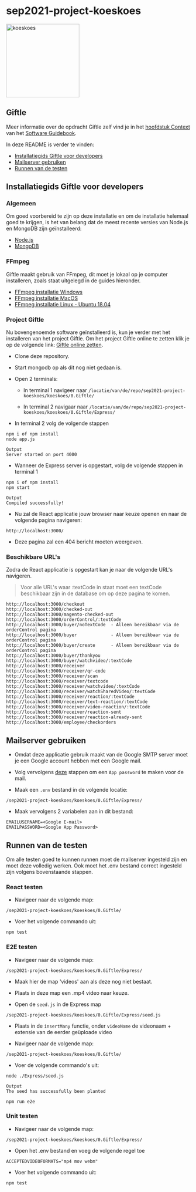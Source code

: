 # sep2021-project-koeskoes

<img src="https://upload.wikimedia.org/wikipedia/commons/5/5a/Cuscus1.jpg" alt="koeskoes" width="200"/>

## Giftle

Meer informatie over de opdracht Giftle zelf vind je in het [hoofdstuk Context](https://github.com/HANICA-DWA/sep2021-project-koeskoes/blob/main/koeskoes/4.Sprint3/Documentatie/Software%20Guidebook/01_context.md) van het [Software Guidebook](https://github.com/HANICA-DWA/sep2021-project-koeskoes/tree/main/koeskoes/4.Sprint3/Documentatie/Software%20Guidebook).

In deze README is verder te vinden:
- [Installatiegids Giftle voor developers](https://github.com/HANICA-DWA/sep2021-project-koeskoes#installatiegids-giftle-voor-developers)
- [Mailserver gebruiken](https://github.com/HANICA-DWA/sep2021-project-koeskoes#mailserver-gebruiken)
- [Runnen van de testen](https://github.com/HANICA-DWA/sep2021-project-koeskoes#runnen-van-de-testen)

## Installatiegids Giftle voor developers

### Algemeen

Om goed voorbereid te zijn op deze installatie en om de installatie helemaal goed te krijgen, is het van belang dat de meest recente versies van Node.js en MongoDB zijn geïnstalleerd:

- [Node.js](https://nodejs.org/en/)
- [MongoDB](https://www.mongodb.com/try/download/community)

### FFmpeg

Giftle maakt gebruik van FFmpeg, dit moet je lokaal op je computer installeren, zoals staat uitgelegd in de guides hieronder.

- [FFmpeg installatie Windows](https://www.wikihow.com/Install-FFmpeg-on-Windows)
- [FFmpeg installatie MacOS](https://trac.ffmpeg.org/wiki/CompilationGuide/macOS)
- [FFmpeg installatie Linux - Ubuntu 18.04](https://linuxize.com/post/how-to-install-ffmpeg-on-ubuntu-18-04/)

### Project Giftle

Nu bovengenoemde software geïnstalleerd is, kun je verder met het installeren van het project Giftle. Om het project Giftle online te zetten klik je op de volgende link: [Giftle online zetten](https://github.com/HANICA-DWA/sep2021-project-koeskoes/blob/main/koeskoes/4.Sprint3/Documentatie/Software%20Guidebook/11_deployment.md).

- Clone deze repository.

- Start mongodb op als dit nog niet gedaan is.

- Open 2 terminals:
  
  - In terminal 1 navigeer naar `/locatie/van/de/repo/sep2021-project-koeskoes/koeskoes/0.Giftle/`
  
  - In terminal 2 navigaar naar `/locatie/van/de/repo/sep2021-project-koeskoes/koeskoes/0.Giftle/Express/`

- In terminal 2 volg de volgende stappen

```
npm i of npm install
node app.js
```

```
Output
Server started on port 4000
```

- Wanneer de Express server is opgestart, volg de volgende stappen in terminal 1

```
npm i of npm install
npm start
```

```
Output
Compiled successfully!
```

- Nu zal de React applicatie jouw browser naar keuze openen en naar de volgende pagina navigeren:

`http://localhost:3000/`

- Deze pagina zal een 404 bericht moeten weergeven.

### Beschikbare URL's

Zodra de React applicatie is opgestart kan je naar de volgende URL's navigeren. 

> Voor alle URL's waar :textCode in staat moet een textCode beschikbaar zijn in de database om op deze pagina te komen.

```
http://localhost:3000/checkout
http://localhost:3000/checked-out
http://localhost:3000/magento-checked-out
http://localhost:3000/orderControl/:textCode
http://localhost:3000/buyer/noTextCode  - Alleen bereikbaar via de orderControl pagina
http://localhost:3000/buyer             - Alleen bereikbaar via de orderControl pagina
http://localhost:3000/buyer/create      - Alleen bereikbaar via de orderControl pagina
http://localhost:3000/buyer/thankyou
http://localhost:3000/buyer/watchvideo/:textCode
http://localhost:3000/receiver
http://localhost:3000/receiver/qr-code
http://localhost:3000/receiver/scan
http://localhost:3000/receiver/textcode
http://localhost:3000/receiver/watchvideo/:textCode
http://localhost:3000/receiver/watchSharedVideo/:textCode
http://localhost:3000/receiver/reaction/:textCode
http://localhost:3000/receiver/text-reaction/:textCode
http://localhost:3000/receiver/video-reaction/:textCode
http://localhost:3000/receiver/reaction-sent
http://localhost:3000/receiver/reaction-already-sent
http://localhost:3000/employee/checkorders
```

## Mailserver gebruiken

- Omdat deze applicatie gebruik maakt van de Google SMTP server moet je een Google account hebben met een Google mail.

- Volg vervolgens [deze](https://support.google.com/mail/answer/185833?hl=en) stappen om een `App password` te maken voor de mail.

- Maak een `.env` bestand in de volgende locatie:

`/sep2021-project-koeskoes/koeskoes/0.Giftle/Express/`

- Maak vervolgens 2 variabelen aan in dit bestand:

```
EMAILUSERNAME=<Google E-mail>
EMAILPASSWORD=<Google App Password>
```

## Runnen van de testen

Om alle testen goed te kunnen runnen moet de mailserver ingesteld zijn en moet deze volledig werken. Ook moet het .env bestand correct ingesteld zijn volgens bovenstaande stappen.

### React testen

- Navigeer naar de volgende map:

`/sep2021-project-koeskoes/koeskoes/0.Giftle/`

- Voer het volgende commando uit:

```
npm test
```

### E2E testen

- Navigeer naar de volgende map:

`/sep2021-project-koeskoes/koeskoes/0.Giftle/Express/`

- Maak hier de map 'videos' aan als deze nog niet bestaat.

- Plaats in deze map een .mp4 video naar keuze.

- Open de `seed.js` in de Express map

`/sep2021-project-koeskoes/koeskoes/0.Giftle/Express/seed.js`

- Plaats in de `insertMany` functie, onder `videoName` de videonaam + extensie van de eerder geüploade video 

- Navigeer naar de volgende map:

`/sep2021-project-koeskoes/koeskoes/0.Giftle/`

- Voer de volgende commando's uit:

```
node ./Express/seed.js
```

```
Output
The seed has successfully been planted
```

```
npm run e2e
```

### Unit testen

- Navigeer naar de volgende map:

`/sep2021-project-koeskoes/koeskoes/0.Giftle/Express/`

- Open het .env bestand en voeg de volgende regel toe

```
ACCEPTEDVIDEOFORMATS="mp4 mov webm"
```

- Voer het volgende commando uit:

```
npm test
```
